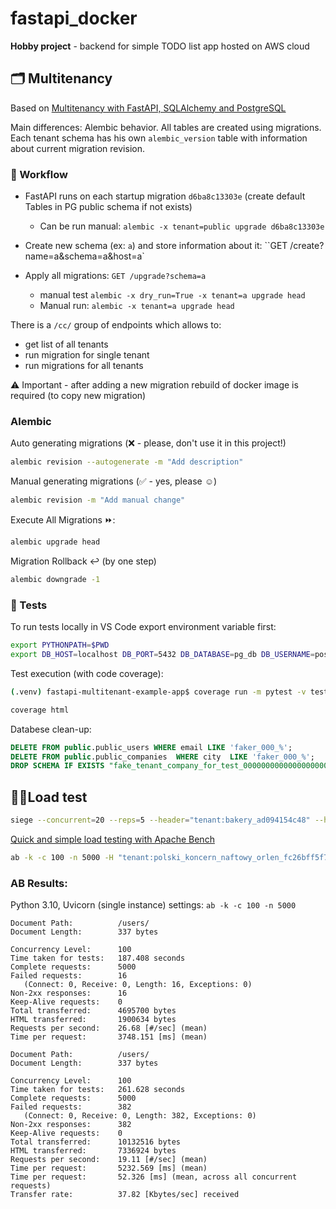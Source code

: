 # fastapi_docker
**Hobby project** - backend for simple TODO list app hosted on AWS cloud

## 🗂️ Multitenancy

Based on [Multitenancy with FastAPI, SQLAlchemy and PostgreSQL](https://mergeboard.com/blog/6-multitenancy-fastapi-sqlalchemy-postgresql/)

Main differences: Alembic behavior. All tables are created using migrations. Each tenant schema has his own `alembic_version` table with information about current migration revision.

### 🌊 Workflow
 - FastAPI runs on each startup migration `d6ba8c13303e` (create default Tables in PG public schema if not exists)
   - Can be run manual: `alembic -x tenant=public upgrade d6ba8c13303e`

 - Create new schema (ex: `a`) and store information about it:  ``GET /create?name=a&schema=a&host=a`
 - Apply all migrations: `GET /upgrade?schema=a`
   - manual test `alembic -x dry_run=True -x tenant=a upgrade head`
   - Manual run: `alembic -x tenant=a upgrade head`

There is a `/cc/` group of endpoints which allows to: 
  - get list of all tenants
  - run migration for single tenant
  - run migrations for all tenants 

⚠️ Important - after adding a new migration rebuild of docker image is required (to copy new migration)   
### Alembic

Auto generating migrations (❌ - please, don't use it in this project!)
```bash
alembic revision --autogenerate -m "Add description"
```

Manual generating migrations (✅ - yes, please ☺️)

```bash
alembic revision -m "Add manual change"
```

Execute All Migrations ⏩:

```bash
alembic upgrade head
```

Migration Rollback ↩️ (by one step) 
```bash
alembic downgrade -1
```
### 🧪 Tests

To run tests locally in VS Code export environment variable first:
```bash
export PYTHONPATH=$PWD
export DB_HOST=localhost DB_PORT=5432 DB_DATABASE=pg_db DB_USERNAME=postgres DB_PASSWORD=postgres
``` 

Test execution (with code coverage):

```bash
(.venv) fastapi-multitenant-example-app$ coverage run -m pytest -v tests && coverage report -m
```

```bash
coverage html
```

Databese clean-up:
```sql
DELETE FROM public.public_users WHERE email LIKE 'faker_000_%';
DELETE FROM public.public_companies  WHERE city  LIKE 'faker_000_%';
DROP SCHEMA IF EXISTS "fake_tenant_company_for_test_00000000000000000000000000000000" CASCADE;
```

## 🏋️‍♂️Load test

```bash
siege --concurrent=20 --reps=5 --header="tenant:bakery_ad094154c48" --header="Authorization:Bearer 123456" https://url.com/users/
```

[ Quick and simple load testing with Apache Bench ](https://diamantidis.github.io/2020/07/15/load-testing-with-apache-bench)
```bash
ab -k -c 100 -n 5000 -H "tenant:polski_koncern_naftowy_orlen_fc26bff5f7b540d9b8d6bc68382e97a0" -H "Authorization:Bearer 24cd13a1bbf07d0cab6dcfd93ca9a1e04a339c880db21eeeeae108d6b0555cf5460ff0fa4818a41b5f125ec00e924b61c6d64f2de18c95114962120f581e7960" -v 1 https://api.url.pl/users/
```



### AB Results:

Python 3.10, Uvicorn (single instance)
settings: `ab -k -c 100 -n 5000`

```
Document Path:          /users/
Document Length:        337 bytes

Concurrency Level:      100
Time taken for tests:   187.408 seconds
Complete requests:      5000
Failed requests:        16
   (Connect: 0, Receive: 0, Length: 16, Exceptions: 0)
Non-2xx responses:      16
Keep-Alive requests:    0
Total transferred:      4695700 bytes
HTML transferred:       1900634 bytes
Requests per second:    26.68 [#/sec] (mean)
Time per request:       3748.151 [ms] (mean)

```

```
Document Path:          /users/
Document Length:        337 bytes

Concurrency Level:      100
Time taken for tests:   261.628 seconds
Complete requests:      5000
Failed requests:        382
   (Connect: 0, Receive: 0, Length: 382, Exceptions: 0)
Non-2xx responses:      382
Keep-Alive requests:    0
Total transferred:      10132516 bytes
HTML transferred:       7336924 bytes
Requests per second:    19.11 [#/sec] (mean)
Time per request:       5232.569 [ms] (mean)
Time per request:       52.326 [ms] (mean, across all concurrent requests)
Transfer rate:          37.82 [Kbytes/sec] received

```